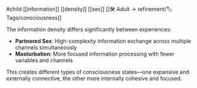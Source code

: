 #child [[information]] [[density]] [[sex]] [[🛠️ Adult → refinement/🏷️ Tags/consciousness]]

The information density differs significantly between experiences:

- **Partnered Sex**: High-complexity information exchange across multiple channels simultaneously
- **Masturbation**: More focused information processing with fewer variables and channels

This creates different types of consciousness states—one expansive and externally connective, the other more internally cohesive and focused.